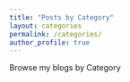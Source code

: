```yaml
---
title: "Posts by Category"
layout: categories
permalink: /categories/
author_profile: true
---
```


Browse my blogs by Category